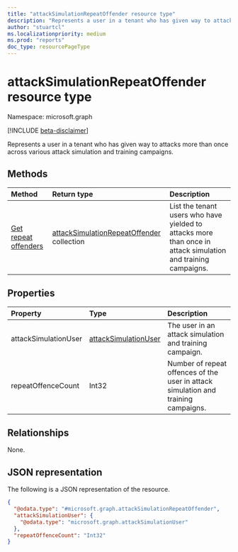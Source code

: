 ```yaml
---
title: "attackSimulationRepeatOffender resource type"
description: "Represents a user in a tenant who has given way to attacks more than once across various attack simulation and training campaigns."
author: "stuartcl"
ms.localizationpriority: medium
ms.prod: "reports"
doc_type: resourcePageType
---
```


# attackSimulationRepeatOffender resource type

Namespace: microsoft.graph

[!INCLUDE [beta-disclaimer](../../includes/beta-disclaimer.md)]

Represents a user in a tenant who has given way to attacks more than once across various attack simulation and training campaigns.

## Methods
|Method|Return type|Description|
|:---|:---|:---|
|[Get repeat offenders](../api/securityreportsroot-getattacksimulationrepeatoffenders.md)|[attackSimulationRepeatOffender](../resources/attacksimulationrepeatoffender.md) collection|List the tenant users who have yielded to attacks more than once in attack simulation and training campaigns.|

## Properties
|Property|Type|Description|
|:---|:---|:---|
|attackSimulationUser|[attackSimulationUser](../resources/attacksimulationuser.md)|The user in an attack simulation and training campaign.|
|repeatOffenceCount|Int32|Number of repeat offences of the user in attack simulation and training campaigns.|

## Relationships
None.

## JSON representation
The following is a JSON representation of the resource.
<!-- {
  "blockType": "resource",
  "@odata.type": "microsoft.graph.attackSimulationRepeatOffender"
}
-->
``` json
{
  "@odata.type": "#microsoft.graph.attackSimulationRepeatOffender",
  "attackSimulationUser": {
    "@odata.type": "microsoft.graph.attackSimulationUser"
  },
  "repeatOffenceCount": "Int32"
}
```

